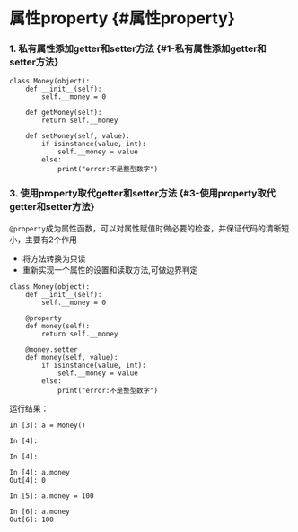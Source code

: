 # 属性property {#属性property}

### 1. 私有属性添加getter和setter方法 {#1-私有属性添加getter和setter方法}

```
class Money(object):
    def __init__(self):
        self.__money = 0

    def getMoney(self):
        return self.__money

    def setMoney(self, value):
        if isinstance(value, int):
            self.__money = value
        else:
            print("error:不是整型数字")
```

### 3. 使用property取代getter和setter方法 {#3-使用property取代getter和setter方法}

`@property`成为属性函数，可以对属性赋值时做必要的检查，并保证代码的清晰短小，主要有2个作用

* 将方法转换为只读
* 重新实现一个属性的设置和读取方法,可做边界判定

```
class Money(object):
    def __init__(self):
        self.__money = 0

    @property
    def money(self):
        return self.__money

    @money.setter
    def money(self, value):
        if isinstance(value, int):
            self.__money = value
        else:
            print("error:不是整型数字")
```

运行结果：

```
In [3]: a = Money()

In [4]: 

In [4]: 

In [4]: a.money
Out[4]: 0

In [5]: a.money = 100

In [6]: a.money
Out[6]: 100
```



